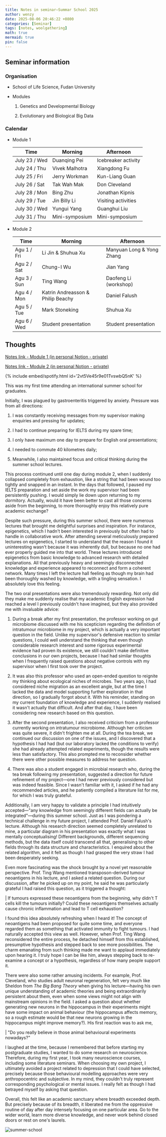 ```yaml
---
title: Notes in seminar—Summar School 2025
author: wenzy
date: 2025-08-06 20:46:22 +0800
categories: [Seminar]
tags: [notes, woolgathering]
math: true
mermaid: true
pin: false
---
```


## Seminar information

### Organisation

- School of Life Science, Fudan University

- Modules

  1. Genetics and Developmental Biology

  2. Evolutionary and Biological Big Data

### Calendar

- Module 1

  | Time | Morning | Afternoon |
  | ------ | ------ | ------ |
  | July 23 / Wed | Duanqing Pei | Icebreaker activity |
  | July 24 / Thu | Vivek Malhotra | Xiangdong Fu |
  |	July 25 / Fri | Jerry Workman | Kun-Liang Guan |
  | July 26 / Sat | Tak Wah Mak | Don Cleveland |
  | July 28 / Mon | Bing Zhu | Jonathan Kipnis |
  | July 29 / Tue | Jin Billy Li | Visiting activities |
  |	July 30 / Wed | Yungui Yang | Guanghui Liu |
  | July 31 / Thu | Mini-symposium | Mini-symposium |

- Module 2

  | Time | Morning | Afternoon |
  | ------ | ------ | ------ |
  | Agu 1 / Fri | Li Jin & Shuhua Xu | Manyuan Long & Yong Zhang |
  | Agu 2 / Sat | Chung-I Wu | Jian Yang |
  |	Agu 3 / Sun | Ting Wang | Daofeng Li (workshop) |
  | Agu 4 / Mon | Katrin Andreasson & Philip Beachy | Daniel Falush |
  | Agu 5 / Tue | Mark Stoneking | Shuhua Xu |
  |	Agu 6 / Wed | Student presentation | Student presentation |

## Thoughts

[Notes link - Module 1 (in personal Notion - private)](https://www.notion.so/Summer-School-Module-1-2393baf9f88380fd967ed1bdb7c846c0?source=copy_link)

[Notes link - Module 2 (in personal Notion - private)](https://www.notion.so/Summer-School-Module-2-2423baf9f8838091a9f4e078c91ee379?source=copy_link)

{% include embed/spotify.html id='2vt5Ve45r9e01TvswbQ5nK' %}

This was my first time attending an international summer school for graduates. 

Initially, I was plagued by gastroenteritis triggered by anxiety. Pressure was from all directions:

1. I was constantly receiving messages from my supervisor making enquiries and pressing for updates;

2. I had to continue preparing for IELTS during my spare time;

3. I only have maximum one day to prepare for English oral presentations;

4. I needed to commute 40 kilometres daily;

5. Meanwhile, I also maintained focus and critical thinking during the summer school lectures.

This process continued until one day during module 2, when I suddenly collapsed completely from exhaustion, like a string that had been wound too tightly and snapped in an instant. In the days that followed, I paused my IELTS preparation and set aside the work my supervisor had been persistently pushing. I would simply lie down upon returning to my dormitory. Actually, would it have been better to cast all those concerns aside from the beginning, to more thoroughly enjoy this relatively pure academic exchange?

Despite such pressure, during this summer school, there were numerous lectures that brought me delightful surprises and inspiration. For instance, epigenetics, which I hadn't been interested in previously but often had to handle in collaborative work. After attending several meticulously prepared lectures on epigenetics, I started to understand that the reason I found it uninteresting wasn't because it was inherently dull, but because no one had ever properly guided me into that world. These lectures introduced epigenetics from basic knowledge to advanced research with detailed explanations. All that previously heavy and seemingly disconnected knowledge and experience appeared to reconnect and form a coherent network. Many times I left the lecture hall feeling as though my brain had been thoroughly washed by knowledge, with a tingling sensation. I absolutely love this feeling.

The two oral presentations were also tremendously rewarding. Not only did they make me suddenly realise that my academic English expression had reached a level I previously couldn't have imagined, but they also provided me with invaluable advice: 

1. During a break after my first presentation, the professor working on gut microbiome discussed with me his scepticism regarding the definition of intratumour microbiome in my project, which is actually a very important question in the field. Unlike my supervisor's defensive reaction to similar questions, I could well understand the thinking that even though considerable research interest and some rigorous experimental evidence had proven its existence, we still couldn't make definitive conclusions in our own projects, because I had had similar thoughts when I frequently raised questions about negative controls with my supervisor when I first took over the project. 

2. It was also this professor who used an open-ended question to reignite my thinking about ecological niches of microbes. Two years ago, I had considered niche migration as an excellent angle, but at the time I lacked the data and model supporting further exploration in that direction, so I gradually forgot about it. With his reminder, standing on my current foundation of knowledge and experience, I suddenly realised it wasn't actually that difficult. And after that day, I have been considering new research based on this question.

3. After the second presentation, I also received criticism from a professor currently working on intratumour microbiome. Although her criticism was quite severe, it didn't frighten me at all. During the tea break, we continued our discussion on one of the issues, and I discovered that a hypothesis I had had (but our laboratory lacked the conditions to verify) she had already attempted related experiments, though the results were less than satisfactory. This also prompted me to reconsider whether there were other possible measures to address her question. 

4. There was also a student engaged in microbial research who, during the tea break following my presentation, suggested a direction for future refinement of my project—one I had never previously considered but was indeed feasible. Since I wasn't familiar with it, I asked if he had any recommended articles, and he patiently compiled a literature list for me, for which I was truly grateful.

Additionally, I am very happy to validate a principle I had intuitively accepted—"any knowledge from seemingly different fields can actually be integrated"—during this summer school. Just as I was pondering a technical challenge in my future project, I attended Prof. Daniel Falush's lecture. Although his research direction seemed completely unrelated to mine, a particular diagram in his presentation was exactly what I was mentally conceptualising! Different backgrounds, different sequencing methods, but the data itself could transcend all that, generalising to other fields through its data structure and characteristics. I enquired about the related algorithm, and it felt as though I had grasped the very straw I had been desperately seeking.

Even more fascinating was the shock brought by a novel yet reasonable perspective. Prof. Ting Wang mentioned transposon-derived tumour neoantigens in his lecture, and I asked a related question. During our discussion, after he picked up on my point, he said he was particularly grateful I had raised this question, as it triggered a thought: 

| If tumours expressed these neoantigens from the beginning, why didn't T cells kill the tumours initially? Could these neoantigens themselves actually cause chronic inflammation and lead to T cell exhaustion? 

I found this idea absolutely refreshing when I heard it! The concept of neoantigens had been proposed for quite some time, and everyone regarded them as something that activated immunity to fight tumours. I had naturally accepted this view as well. However, when Prof. Ting Wang reconsidered the entire process, he detached himself from this established, presumptive hypothesis and stepped back to see more possibilities. The charm emanating from such thinking made me want to applaud immediately upon hearing it. I truly hope I can be like him, always stepping back to re-examine a concept or a hypothesis, regardless of how many people support it.

There were also some rather amusing incidents. For example, Prof. Cleveland, who studies adult neuronal regeneration, felt very much like Sheldon from *The Big Bang Theory* when giving his lecture—having his own unique understanding of academic theories and being extraordinarily persistent about them, even when some views might not align with mainstream opinions in the field. I asked a question about whether generating new neurons in the hippocampus in their experiments might have some impact on animal behaviour (the hippocampus affects memory, so a rough estimate would be that new neurons growing in the hippocampus might improve memory?). His first reaction was to ask me, 

| "Do you really believe in those animal behavioural experiments nowadays?" 

I laughed at the time, because I remembered that before starting my postgraduate studies, I wanted to do some research on neuroscience. Therefore, during my first year, I took many neuroscience courses, including some literature seminars. When choosing my own project, I ultimately avoided a project related to depression that I could have selected, precisely because those behavioural modelling approaches were very anthropocentric and subjective. In my mind, they couldn't truly represent corresponding psychological or mental issues. I really felt as though I had betrayed myself by asking that question.

Overall, this felt like an academic sanctuary where breadth exceeded depth. But precisely because of its breadth, it liberated me from the oppressive routine of day after day intensely focusing on one particular area. Go to the wider world, learn more diverse knowledge, and never work behind closed doors or rest on one's laurels.

![summer-school](/assets/img/summer-school.jpg)
